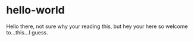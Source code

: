 # hello-world

Hello there, not sure why your reading this, but hey your here so welcome to...this...I guess.
